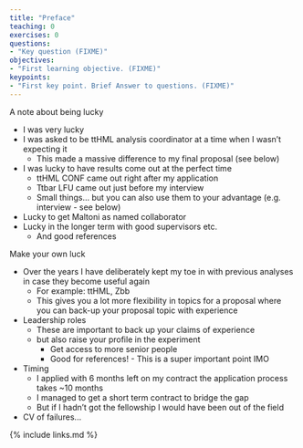 ```yaml
---
title: "Preface"
teaching: 0
exercises: 0
questions:
- "Key question (FIXME)"
objectives:
- "First learning objective. (FIXME)"
keypoints:
- "First key point. Brief Answer to questions. (FIXME)"
---
```


A note about being lucky
- I was very lucky
- I was asked to be ttHML analysis coordinator at a time when I wasn’t expecting it
	- This made a massive difference to my final proposal (see below) 
- I was lucky to have results come out at the perfect time
	- ttHML CONF came out right after my application 
	- Ttbar LFU came out just before my interview 
	- Small things… but you can also use them to your advantage (e.g. interview - see below)
- Lucky to get Maltoni as named collaborator
- Lucky in the longer term with good supervisors etc.
	- And good references

Make your own luck
- Over the years I have deliberately kept my toe in with previous analyses in case they become useful again
	- For example: ttHML, Zbb
	- This gives you a lot more flexibility in topics for a proposal where you can back-up your proposal topic with experience
- Leadership roles
	- These are important to back up your claims of experience 
	- but also raise your profile in the experiment 
		- Get access to more senior people 
		- Good for references! - This is a super important point IMO
- Timing
	- I applied with 6 months left on my contract the application process takes ~10 months
	- I managed to get a short term contract to bridge the gap
	- But if I hadn’t got the fellowship I would have been out of the field 
- CV of failures...

{% include links.md %}

